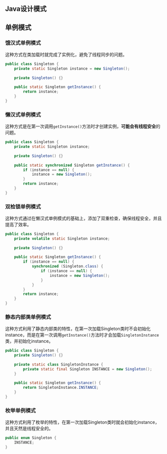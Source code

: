 ## Java设计模式

## 单例模式

### 饿汉式单例模式

这种方式在类加载时就完成了实例化，避免了线程同步的问题。

```java
public class Singleton {
    private static Singleton instance = new Singleton();
    
    private Singleton() {}
    
    public static Singleton getInstance() {  
        return instance;  
    }
}
```



### 懒汉式单例模式

这种方式是在第一次调用`getInstance()`方法时才创建实例，**可能会有线程安全**的问题。

```java
public class Singleton {  
    private static Singleton instance;  
  
    private Singleton() {}  
  
    public static synchronized Singleton getInstance() {  
        if (instance == null) {  
            instance = new Singleton();  
        }  
        return instance;  
    }  
}
```



### 双检锁单例模式

这种方式通过在懒汉式单例模式的基础上，添加了双重检查，确保线程安全，并且提高了效率。

```java
public class Singleton {  
    private volatile static Singleton instance;  
  
    private Singleton() {}  
  
    public static Singleton getInstance() {  
        if (instance == null) {  
            synchronized (Singleton.class) {  
                if (instance == null) {  
                    instance = new Singleton();  
                }  
            }  
        }  
        return instance;  
    }  
}
```



### 静态内部类单例模式

这种方式利用了静态内部类的特性，在第一次加载Singleton类时不会初始化instance，而是在第一次调用`getInstance()`方法时才会加载`SingletonInstance`类，并初始化instance。

```java
public class Singleton {  
    private Singleton() {}  
  
    private static class SingletonInstance {  
        private static final Singleton INSTANCE = new Singleton();  
    }  
  
    public static Singleton getInstance() {  
        return SingletonInstance.INSTANCE;  
    }  
}
```



### 枚举单例模式

这种方式利用了枚举的特性，在第一次加载Singleton类时就会初始化instance，并且天然是线程安全的。

```java
public enum Singleton {  
    INSTANCE;  
}
```


